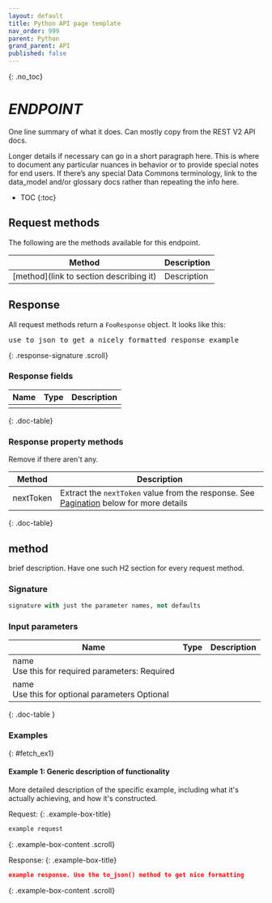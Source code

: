 ```yaml
---
layout: default
title: Python API page template
nav_order: 999
parent: Python
grand_parent: API
published: false
---
```


{: .no_toc}
# _ENDPOINT_

One line summary of what it does. Can mostly copy from the REST V2 API docs.

Longer details if necessary can go in a short paragraph here. This is where to document any particular nuances in behavior or to provide special notes for end users. If there’s any special Data Commons terminology, link to the data_model and/or glossary docs rather than repeating the info here. 

* TOC
{:toc}

## Request methods

The following are the methods available for this endpoint. 

| Method | Description | 
|--------|-------------|
| [method](link to section describing it) | Description |

## Response

All request methods return a `FooResponse` object. It looks like this:

<pre>
use to_json to get a nicely formatted response example
</pre>
{: .response-signature .scroll}

### Response fields

| Name      | Type   | Description                                                                  |
| --------- | ------ | ---------------------------------------------------------------------------- |
|       |  |  |

{: .doc-table}

### Response property methods

Remove if there aren't any.

| Method | Description | 
|--------|-------------|
| nextToken | Extract the `nextToken` value from the response. See [Pagination](#pagination) below for more details |
{: .doc-table}

## method

brief description. Have one such H2 section for every request method.

### Signature

```python
signature with just the parameter names, not defaults
```

### Input parameters

| Name          | Type  |   Description  |
|---------------|-------|----------------|
| name <br/> Use this for required parameters: <required-tag>Required</required-tag> |  |   |
| name <br/> Use this for optional parameters <optional-tag>Optional</optional-tag> |   |   |
{: .doc-table }

### Examples

{: #fetch_ex1}
#### Example 1: Generic description of functionality

More detailed description of the specific example, including what it's actually achieving, and how it's constructed. 

Request:
{: .example-box-title}

```python
example request
```
{: .example-box-content .scroll}

Response:
{: .example-box-title}

```json
example response. Use the to_json() method to get nice formatting 
```
{: .example-box-content .scroll}
